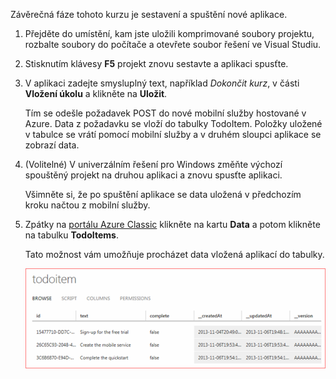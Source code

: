 
Závěrečná fáze tohoto kurzu je sestavení a spuštění nové aplikace.

1. Přejděte do umístění, kam jste uložili komprimované soubory projektu, rozbalte soubory do počítače a otevřete soubor řešení ve Visual Studiu.

2. Stisknutím klávesy **F5** projekt znovu sestavte a aplikaci spusťte.

3. V aplikaci zadejte smysluplný text, například *Dokončit kurz*, v části **Vložení úkolu** a klikněte na **Uložit**.

    Tím se odešle požadavek POST do nové mobilní služby hostované v Azure. Data z požadavku se vloží do tabulky TodoItem. Položky uložené v tabulce se vrátí pomocí mobilní služby a v druhém sloupci aplikace se zobrazí data.

4. (Volitelné) V univerzálním řešení pro Windows změňte výchozí spouštěný projekt na druhou aplikaci a znovu spusťte aplikaci.

    Všimněte si, že po spuštění aplikace se data uložená v předchozím kroku načtou z mobilní služby.
 
4. Zpátky na [portálu Azure Classic](https://manage.windowsazure.com/) klikněte na kartu **Data** a potom klikněte na tabulku **TodoItems**.

    Tato možnost vám umožňuje procházet data vložená aplikací do tabulky.

    ![](./media/mobile-services-javascript-backend-run-app/mobile-data-browse.png)


<!--HONumber=Aug16_HO4-->


